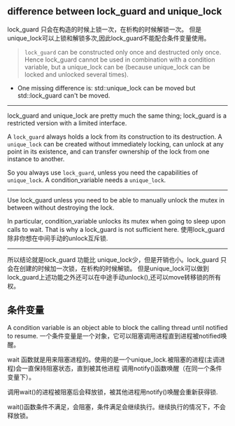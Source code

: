 ## difference between lock_guard and unique_lock

lock_guard 只会在构造的时候上锁一次，在析构的时候解锁一次。
但是unique_lock可以上锁和解锁多次,因此lock_guard不能配合条件变量使用。

>`lock_guard` can be constructed only once and destructed only once.
Hence lock_guard cannot be used in combination with a condition variable,
but a unique_lock can be (because unique_lock can be locked and unlocked several times).

- One missing difference is: std::unique_lock can be moved but std::lock_guard can't be moved.

---
lock_guard and unique_lock are pretty much the same thing; lock_guard is a restricted version with a limited interface.

A `lock_guard` always holds a lock from its construction to its destruction. A `unique_lock` can be created without immediately locking, 
can unlock at any point in its existence, and can transfer ownership of the lock from one instance to another.

So you always use `lock_guard`, unless you need the capabilities of `unique_lock`. A condition_variable needs a `unique_lock`.

---
Use lock_guard unless you need to be able to manually unlock the mutex in between without destroying the lock.

In particular, condition_variable unlocks its mutex when going to sleep upon calls to wait. That is why a lock_guard is not sufficient here.
使用lock_guard除非你想在中间手动的unlock互斥锁.

---
所以结论就是lock_guard 功能比 unique_lock少，但是开销也小。lock_guard 只会在创建的时候加一次锁，在析构的时候解锁。
但是unique_lock可以做到lock_guard上述功能之外还可以在中途手动unlock(),还可以move转移锁的所有权。


## 条件变量
A condition variable is an object able to block the calling thread until notified to resume.
一个条件变量是一个对象，它可以阻塞调用进程直到进程被notified唤醒。

wait 函数就是用来阻塞进程的。使用的是一个unique_lock.被阻塞的进程(主调进程)会一直保持阻塞状态，直到被其他进程
调用notify()函数唤醒（在同一个条件变量下）。

调用wait()的进程被阻塞后会释放锁，被其他进程用notify()唤醒会重新获得锁.

wait()函数条件不满足，会阻塞，条件满足会继续执行。继续执行的情况下，不会释放锁。